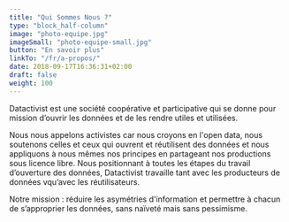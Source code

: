 ```yaml
---
title: "Qui Sommes Nous ?"
type: "block_half-column"
image: "photo-equipe.jpg"
imageSmall: "photo-equipe-small.jpg"
button: "En savoir plus"
linkTo: "/fr/a-propos/"
date: 2018-09-17T16:36:31+02:00
draft: false
weight: 100
---
```


Datactivist est une société coopérative et participative qui se donne pour mission d’ouvrir les données et de les rendre utiles et utilisées.

Nous nous appelons activistes car nous croyons en l'open data, nous soutenons celles et ceux qui ouvrent et réutilisent des données et nous appliquons à nous mêmes nos principes en partageant nos productions sous licence libre. Nous positionnant à toutes les étapes du travail d’ouverture des données, Datactivist travaille tant avec les producteurs de données 
vqu’avec les réutilisateurs. 

Notre mission : réduire les asymétries d'information et permettre à chacun de s’approprier les données, sans naïveté mais sans pessimisme.